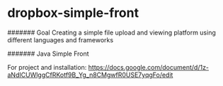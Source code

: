 # dropbox-simple-front

####### Goal
Creating a simple file upload and viewing platform using different languages and frameworks

####### Java Simple Front

For project and installation:
https://docs.google.com/document/d/1z-aNdICUWlggCfRKotf9B_Yg_n8CMgwfR0USE7yqgFo/edit
